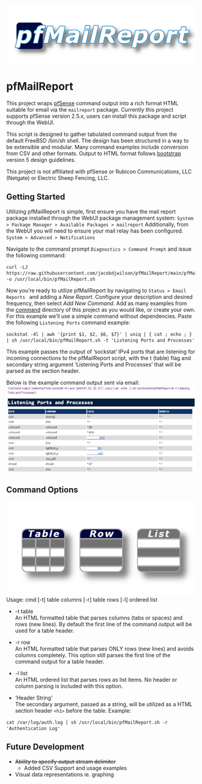 ![pfMailReport Logo](https://github.com/jacobdjwilson/pfMailReport/blob/main/images/logo.png)  
# pfMailReport
This project wraps [pfSense](https://github.com/pfsense) command output into a rich format HTML suitable for email via the `mailreport` package. Currently this project supports pfSense version 2.5.x, users can install this package and script through the WebUI.

This script is designed to gather tabulated command output from the default FreeBSD /bin/sh shell. The design has been structured in a way to be extensible and modular. Many command examples include conversion from CSV and other formats. Output to HTML format follows [bootstrap](https://github.com/twbs/bootstrap) version 5 design guidelines.

This project is not affiliated with pfSense or Rubicon Communications, LLC (Netgate) or Electric Sheep Fencing, LLC.

## Getting Started
Utilizing pfMailReport is simple, first ensure you have the mail report package installed through the WebUI package management system: ` System > Package Manager > Available Packages > mailreport `
Additionally, from the WebUI you will need to ensure your mail relay has been configured.  ` System > Advanced > Notifications `

Navigate to the command prompt ` Diagnostics > Command Prompt ` and issue the following command:

```
curl -LJ https://raw.githubusercontent.com/jacobdjwilson/pfMailReport/main/pfMailReport.sh -o /usr/local/bin/pfMailReport.sh
```

Now you’re ready to utilize pfMailReport by navigating to `Status > Email Reports ` and adding a *New Report*. Configure your description and desired frequency, then select *Add New Command*. Add as many examples from the [command](https://github.com/jacobdjwilson/pfMailReport/tree/main/commands) directory of this project as you would like, or create your own. For this example we’ll use a simple command without dependencies.
Paste the following `Listening Ports` command example:

```
sockstat -4l | awk '{print $1, $2, $6, $7}' | uniq | { cat ; echo ; } | sh /usr/local/bin/pfMailReport.sh -t 'Listening Ports and Processes'
```
This example passes the output of ‘sockstat’ IPv4 ports that are listening for incoming connections to the pfMailReport script, with the t (table) flag and secondary string argument ‘Listening Ports and Processes’ that will be parsed as the section header.

Below is the example command output sent via email:
![pfMailReport Command Output Example](https://github.com/jacobdjwilson/pfMailReport/blob/main/images/output_example.png)  

## Command Options
![pfMailReport Command Output Options](https://github.com/jacobdjwilson/pfMailReport/blob/main/images/output_format.png)  
Usage: cmd [-t] table columns [-r] table rows [-l] ordered list

* -t table  
An HTML formatted table that parses columns (tabs or spaces) and rows (new lines). By default the first line of the command output will be used for a table header.

* -r row  
An HTML formatted table that parses ONLY rows (new lines) and avoids columns completely. This option still parses the first line of the command output for a table header.

* -l list  
An HTML ordered list that parses rows as list items. No header or column parsing is included with this option.

* ‘Header String’  
The secondary argument, passed as a string, will be utilized as a HTML section header `<h1>` before the table. Example:

```
cat /var/log/auth.log | sh /usr/local/bin/pfMailReport.sh -r 'Authentication Log'
```  

## Future Development
* ~~Ability to specify output stream delimiter~~
  * Added CSV Support and usage examples
* Visual data representations ie. graphing
